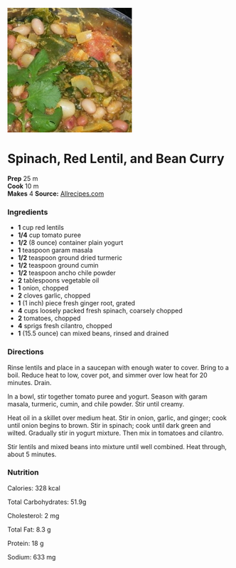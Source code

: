 [![](/images/7d01fc68-4676-454b-8313-0bbac8578867.jpg)](http://images.media-allrecipes.com/userphotos/720x405/883052.jpg)

#  Spinach, Red Lentil, and Bean Curry

**Prep** 25 m  
**Cook** 10 m  
**Makes** 4
**Source:** [Allrecipes.com](http://allrecipes.com/recipe/84411/spinach-red-lentil-and-bean-curry/)

###  Ingredients

  *   **1** cup red lentils
  *   **1/4** cup tomato puree
  *   **1/2** (8 ounce) container plain yogurt
  *   **1** teaspoon garam masala
  *   **1/2** teaspoon ground dried turmeric
  *   **1/2** teaspoon ground cumin
  *   **1/2** teaspoon ancho chile powder
  *   **2** tablespoons vegetable oil
  *   **1** onion, chopped
  *   **2** cloves garlic, chopped
  *   **1** (1 inch) piece fresh ginger root, grated
  *   **4** cups loosely packed fresh spinach, coarsely chopped
  *   **2** tomatoes, chopped
  *   **4** sprigs fresh cilantro, chopped
  *   **1** (15.5 ounce) can mixed beans, rinsed and drained

###  Directions

Rinse lentils and place in a saucepan with enough water to cover. Bring to a
boil. Reduce heat to low, cover pot, and simmer over low heat for 20 minutes.
Drain.

In a bowl, stir together tomato puree and yogurt. Season with garam masala,
turmeric, cumin, and chile powder. Stir until creamy.

Heat oil in a skillet over medium heat. Stir in onion, garlic, and ginger;
cook until onion begins to brown. Stir in spinach; cook until dark green and
wilted. Gradually stir in yogurt mixture. Then mix in tomatoes and cilantro.

Stir lentils and mixed beans into mixture until well combined. Heat through,
about 5 minutes.

###  Nutrition

Calories: 328 kcal

Total Carbohydrates: 51.9g

Cholesterol: 2 mg

Total Fat: 8.3 g

Protein: 18 g

Sodium: 633 mg

